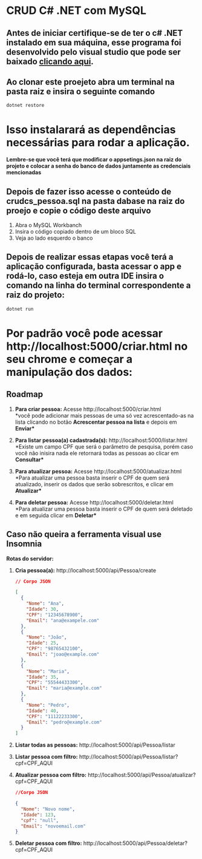 # CRUD C# .NET com MySQL

## Antes de iniciar certifique-se de ter o c# .NET instalado em sua máquina, esse programa foi desenvolvido pelo visual studio que pode ser baixado <a href="https://visualstudio.microsoft.com/pt-br/thank-you-downloading-visual-studio/?sku=Community&channel=Release&version=VS2022&source=VSLandingPage&cid=2030&passive=false">clicando aqui</a>.

## Ao clonar este proejeto abra um terminal na pasta raiz e insira o seguinte comando

```bash
dotnet restore
```

# Isso instalarará as dependências necessárias para rodar a aplicação.

**Lembre-se que você terá que modificar o appsetings.json na raiz do projeto e colocar a senha do banco de dados juntamente as credenciais mencionadas**

## Depois de fazer isso acesse o conteúdo de crudcs_pessoa.sql na pasta dabase na raiz do proejo e copie o código deste arquivo

1. Abra o MySQL Workbanch
2. Insira o código copiado dentro de um bloco SQL
3. Veja ao lado esquerdo o banco

## Depois de realizar essas etapas você terá a aplicação configurada, basta acessar o app e rodá-lo, caso esteja em outra IDE insira o comando na linha do terminal correspondente a raiz do projeto:

```bash
dotnet run
```

# Por padrão você pode acessar http://localhost:5000/criar.html no seu chrome e começar a manipulação dos dados:

## Roadmap

1. **Para criar pessoa:** Acesse http://localhost:5000/criar.html
   <br>
   \*você pode adicionar mais pessoas de uma só vez acrescentado-as na lista clicando no botão **Acrescentar pessoa na lista** e depois em **Enviar\***

2. **Para listar pessoa(a) cadastrada(s):** http://localhost:5000/listar.html
   <br>
   \*Existe um campo CPF que será o parâmetro de pesquisa, porém caso você não inisira nada ele retornará todas as pessoas ao clicar em **Consultar\***

3. **Para atualizar pessoa:** Acesse http://localhost:5000/atualizar.html
   <br>
   \*Para atualizar uma pessoa basta inserir o CPF de quem será atualizado, inserir os dados que serão sobrescritos, e clicar em **Atualizar\***

4. **Para deletar pessoa:** Acesse http://localhost:5000/deletar.html
   <br>
   \*Para atualizar uma pessoa basta inserir o CPF de quem será deletado e em seguida clicar em **Deletar\***

## Caso não queira a ferramenta visual use Insomnia

**Rotas do servidor:**

1. **Cria pessoa(a):** http://localhost:5000/api/Pessoa/create

   ```json
   // Corpo JSON

   [
     {
       "Nome": "Ana",
       "Idade": 30,
       "CPF": "12345678900",
       "Email": "ana@exampele.com"
     },
     {
       "Nome": "João",
       "Idade": 25,
       "CPF": "98765432100",
       "Email": "joao@example.com"
     },
     {
       "Nome": "Maria",
       "Idade": 35,
       "CPF": "55544433300",
       "Email": "maria@example.com"
     },
     {
       "Nome": "Pedro",
       "Idade": 40,
       "CPF": "11122233300",
       "Email": "pedro@example.com"
     }
   ]
   ```

2. **Listar todas as pessoas:** http://localhost:5000/api/Pessoa/listar

3. **Listar pessoa com filtro:** http://localhost:5000/api/Pessoa/listar?cpf=CPF_AQUI

4. **Atualizar pessoa com filtro:** http://localhost:5000/api/Pessoa/atualizar?cpf=CPF_AQUI

   ```json
   //Corpo JSON

   {
     "Nome": "Novo nome",
     "Idade": 123,
     "cpf": "null",
     "Email": "novoemail.com"
   }
   ```

5. **Deletar pessoa com filtro:** http://localhost:5000/api/Pessoa/deletar?cpf=CPF_AQUI
